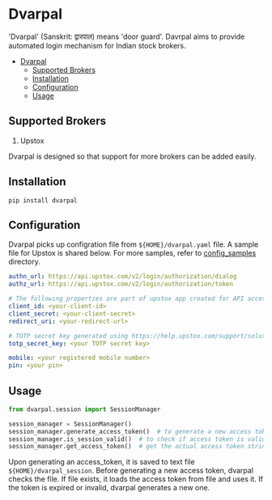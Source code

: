 # Dvarpal
'Dvarpal' (Sanskrit: द्वारपाल) means 'door guard'. Davrpal aims to provide automated 
login mechanism for Indian stock brokers. 

<!-- TOC -->
* [Dvarpal](#dvarpal)
  * [Supported Brokers](#supported-brokers)
  * [Installation](#installation)
  * [Configuration](#configuration)
  * [Usage](#usage)
<!-- TOC -->

## Supported Brokers

1. Upstox 

Dvarpal is designed so that support for more brokers can be added easily. 

## Installation
```commandline
pip install dvarpal
```

## Configuration

Dvarpal picks up configration file from `${HOME}/dvarpal.yaml` file. A sample file for 
Upstox is shared below. For more samples, refer to [config_samples](./config_samples) directory. 

```yaml
authn_url: https://api.upstox.com/v2/login/authorization/dialog
authz_url: https://api.upstox.com/v2/login/authorization/token

# The following properties are part of upstox app created for API access
client_id: <your-client-id>
client_secret: <your-client-secret>
redirect_uri: <your-redirect-url>

# TOTP secret key generated using https://help.upstox.com/support/solutions/articles/260343-what-is-totp-and-how-to-enable-totp-for-my-account-
totp_secret_key: <your TOTP secret key>

mobile: <your registered mobile number>
pin: <your pin>
```

## Usage

```python
from dvarpal.session import SessionManager

session_manager = SessionManager()
session_manager.generate_access_token()  # to generate a new access token
session_manager.is_session_valid()  # to check if access token is valid
session_manager.get_access_token()  # get the actual access token string
```

Upon generating an access_token, it is saved to text file `${HOME}/dvarpal_session`. 
Before generating a new access token, dvarpal checks the file. If file exists, it loads 
the access token from file and uses it. If the 
token is expired or invalid, dvarpal generates a new one.
